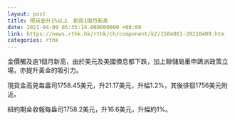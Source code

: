 ```yaml
---
layout: post
title: 現貨金升1%以上　創逾1個月新高
date: 2021-04-09 05:35:14.000000000 +08:00
link: https://news.rthk.hk/rthk/ch/component/k2/1584861-20210409.htm
categories: rthk
---
```


金價觸及逾1個月新高，由於美元及美國債息都下跌，加上聯儲局重申鴿派政策立場，亦提升黃金的吸引力。

現貨金高見每盎司1758.45美元，升21.17美元，升幅1.2%，其後徘徊1756美元附近。

紐約期金收報每盎司1758.2美元，升16.6美元，升幅約1%。
